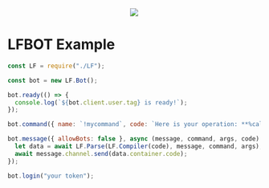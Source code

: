 <div align="center">
  <img src="https://img.shields.io/github/stars/Lawynnn/LF?style=flat-square">
</div>

# LFBOT Example

```js
const LF = require("./LF");

const bot = new LF.Bot();

bot.ready(() => {
  console.log(`${bot.client.user.tag} is ready!`);
});

bot.command({ name: `!mycommand`, code: `Here is your operation: **%calc(%arg)**` });

bot.message({ allowBots: false }, async (message, command, args, code) => {
  let data = await LF.Parse(LF.Compiler(code), message, command, args);
  await message.channel.send(data.container.code);
});

bot.login("your token");
```
